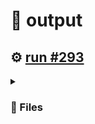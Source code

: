 # 📝  output 

## ⚙️ [run #293](https://github.com/jwenerd/ytm-dl/actions/runs/7770777709)

<details>

<summary>

### 📁 Files

</summary>

|                                                                       |lines|size|bytes |
|-----------------------------------------------------------------------|-----|----|------|
|[`output/history.csv` ](output/history.csv)                            |2127 |204K|208701|
|[`output/library_albums.csv` ](output/library_albums.csv)              |950  |68K |66387 |
|[`output/library_songs.csv` ](output/library_songs.csv)                |3000 |252K|257311|
|[`output/library_artists.csv` ](output/library_artists.csv)            |2111 |96K |95798 |
|[`output/liked_songs.csv` ](output/liked_songs.csv)                    |1465 |128K|127196|
|[`output/library_subscriptions.csv` ](output/library_subscriptions.csv)|70   |4.0K|2752  |

</details>